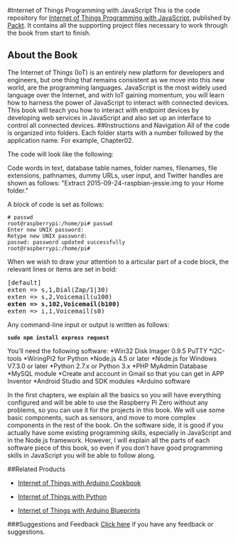 #Internet of Things Programming with JavaScript
This is the code repository for [Internet of Things Programming with JavaScript](https://www.packtpub.com/web-development/internet-things-programming-javascript?utm_source=github&utm_medium=repository&utm_campaign=9781785888564), published by [Packt](https://www.packtpub.com/?utm_source=github). It contains all the supporting project files necessary to work through the book from start to finish.
## About the Book
The Internet of Things (IoT) is an entirely new platform for developers and engineers, but one thing that remains consistent as we move into this new world, are the programming languages. JavaScript is the most widely used language over the Internet, and with IoT gaining momentum, you will learn how to harness the power of JavaScript to interact with connected devices. This book will teach you how to interact with endpoint devices by developing web services in JavaScript and also set up an interface to control all connected devices.
##Instructions and Navigation
All of the code is organized into folders. Each folder starts with a number followed by the application name. For example, Chapter02.



The code will look like the following:

Code words in text, database table names, folder names, filenames, file extensions, pathnames, dummy URLs, user input, and Twitter handles are shown as follows: "Extract 2015-09-24-raspbian-jessie.img to your Home folder."

A block of code is set as follows:
```
# passwd
root@raspberrypi:/home/pi# passwd
Enter new UNIX password:
Retype new UNIX password:
passwd: password updated successfully
root@raspberrypi:/home/pi#
```


When we wish to draw your attention to a articular part of a code block, the relevant lines or items are set in bold:

<pre>
[default]
exten => s,1,Dial(Zap/1|30)
exten => s,2,Voicemail(u100)
<b>exten => s,102,Voicemail(b100)</b>
exten => i,1,Voicemail(s0)
</pre>

Any command-line input or output is written as follows:

**`sudo npm install express request`**


You’ll need the following software:
*Win32 Disk Imager 0.9.5 PuTTY
*i2C-tools
*WiringPi2 for Python
*Node.js 4.5 or later
*Node.js for Windows V7.3.0 or later
*Python 2.7.x or Python 3.x
*PHP MyAdmin Database
*MySQL module
*Create and account in Gmail so that you can get in APP Inventor
*Android Studio and SDK modules
*Arduino software

In the first chapters, we explain all the basics so you will have everything configured and will be able to use the Raspberry Pi Zero without any problems, so you can use it for the projects in this book. We will use some basic components, such as sensors, and move to more complex components in the rest of the book. On the software side, it is good if you actually have some existing programming skills, especially in JavaScript and in the Node.js framework. However, I will explain all the parts of each software piece of this book, so even if you don't have good programming skills in JavaScript you will be able to follow along.

##Related Products
* [Internet of Things with Arduino Cookbook](https://www.packtpub.com/hardware-and-creative/internet-things-arduino-cookbook?utm_source=github&utm_medium=repository&utm_campaign=9781785286582)

* [Internet of Things with Python](https://www.packtpub.com/hardware-and-creative/internet-things-python?utm_source=github&utm_medium=repository&utm_campaign=9781785881381)

* [Internet of Things with Arduino Blueprints](https://www.packtpub.com/hardware-and-creative/internet-things-arduino-blueprints?utm_source=github&utm_medium=repository&utm_campaign=9781785285486)

###Suggestions and Feedback
[Click here](https://docs.google.com/forms/d/e/1FAIpQLSe5qwunkGf6PUvzPirPDtuy1Du5Rlzew23UBp2S-P3wB-GcwQ/viewform) if you have any feedback or suggestions.
